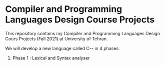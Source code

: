 # Compiler and Programming Languages Design Course Projects
This repository contains my Compiler and Programming Languages Design Cours Projects (Fall 2021) at University of Tehran.

We will develop a new language called C-- in 4 phases.

1. Phase 1 : Lexical and Syntax analyser

